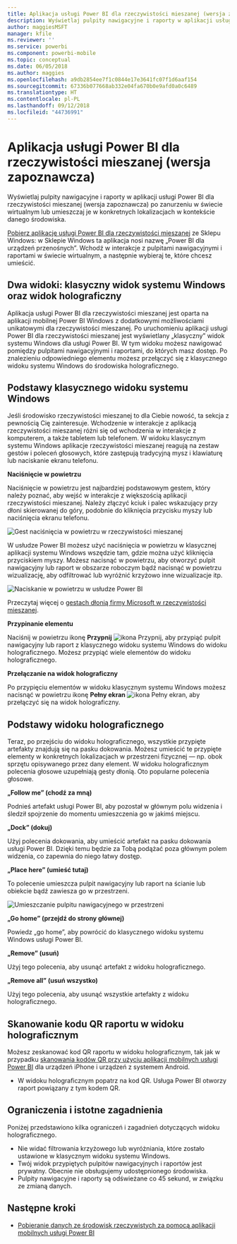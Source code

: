 ```yaml
---
title: Aplikacja usługi Power BI dla rzeczywistości mieszanej (wersja zapoznawcza)
description: Wyświetlaj pulpity nawigacyjne i raporty w aplikacji usługi Power BI dla rzeczywistości mieszanej (wersja zapoznawcza) — po zanurzeniu w świecie wirtualnym lub w kontekście swojego środowiska.
author: maggiesMSFT
manager: kfile
ms.reviewer: ''
ms.service: powerbi
ms.component: powerbi-mobile
ms.topic: conceptual
ms.date: 06/05/2018
ms.author: maggies
ms.openlocfilehash: a9db2854ee7f1c0844e17e3641fc07f1d6aaf154
ms.sourcegitcommit: 67336b077668ab332e04fa670b0e9afd0a0c6489
ms.translationtype: HT
ms.contentlocale: pl-PL
ms.lasthandoff: 09/12/2018
ms.locfileid: "44736991"
---
```

# <a name="power-bi-for-mixed-reality-app-preview"></a>Aplikacja usługi Power BI dla rzeczywistości mieszanej (wersja zapoznawcza)
Wyświetlaj pulpity nawigacyjne i raporty w aplikacji usługi Power BI dla rzeczywistości mieszanej (wersja zapoznawcza) po zanurzeniu w świecie wirtualnym lub umieszczaj je w konkretnych lokalizacjach w kontekście danego środowiska. 

[Pobierz aplikację usługi Power BI dla rzeczywistości mieszanej](https://www.microsoft.com/p/power-bi-mobile/9nblgggzlxn1?activetab=pivot%3aoverviewtab) ze Sklepu Windows: w Sklepie Windows ta aplikacja nosi nazwę „Power BI dla urządzeń przenośnych”. Wchodź w interakcje z pulpitami nawigacyjnymi i raportami w świecie wirtualnym, a następnie wybieraj te, które chcesz umieścić. 

## <a name="two-views-windows-classic-and-holographic"></a>Dwa widoki: klasyczny widok systemu Windows oraz widok holograficzny

Aplikacja usługi Power BI dla rzeczywistości mieszanej jest oparta na aplikacji mobilnej Power BI Windows z dodatkowymi możliwościami unikatowymi dla rzeczywistości mieszanej. Po uruchomieniu aplikacji usługi Power BI dla rzeczywistości mieszanej jest wyświetlany „klasyczny” widok systemu Windows dla usługi Power BI. W tym widoku możesz nawigować pomiędzy pulpitami nawigacyjnymi i raportami, do których masz dostęp. Po znalezieniu odpowiedniego elementu możesz przełączyć się z klasycznego widoku systemu Windows do środowiska holograficznego. 


## <a name="windows-classic-view-basics"></a>Podstawy klasycznego widoku systemu Windows

Jeśli środowisko rzeczywistości mieszanej to dla Ciebie nowość, ta sekcja z pewnością Cię zainteresuje. Wchodzenie w interakcje z aplikacją rzeczywistości mieszanej różni się od wchodzenia w interakcje z komputerem, a także tabletem lub telefonem. W widoku klasycznym systemu Windows aplikacje rzeczywistości mieszanej reagują na zestaw gestów i poleceń głosowych, które zastępują tradycyjną mysz i klawiaturę lub naciskanie ekranu telefonu. 

**Naciśnięcie w powietrzu**

Naciśnięcie w powietrzu jest najbardziej podstawowym gestem, który należy poznać, aby wejść w interakcje z większością aplikacji rzeczywistości mieszanej. Należy złączyć kciuk i palec wskazujący przy dłoni skierowanej do góry, podobnie do kliknięcia przycisku myszy lub naciśnięcia ekranu telefonu.  

![Gest naciśnięcia w powietrzu w rzeczywistości mieszanej](./media/mobile-mixed-reality-app/power-bi-hololens-airtap.png)

W usłudze Power BI możesz użyć naciśnięcia w powietrzu w klasycznej aplikacji systemu Windows wszędzie tam, gdzie można użyć kliknięcia przyciskiem myszy. Możesz nacisnąć w powietrzu, aby otworzyć pulpit nawigacyjny lub raport w obszarze roboczym bądź nacisnąć w powietrzu wizualizację, aby odfiltrować lub wyróżnić krzyżowo inne wizualizacje itp.

![Naciskanie w powietrzu w usłudze Power BI](./media/mobile-mixed-reality-app/power-bi-hololens-airtap-hand.png) 

Przeczytaj więcej o [gestach dłonią firmy Microsoft w rzeczywistości mieszanej](https://developer.microsoft.com/windows/mixed-reality/gestures).

**Przypinanie elementu** 

Naciśnij w powietrzu ikonę **Przypnij** ![ikona Przypnij](./media/mobile-mixed-reality-app/power-bi-hololens-pin.png), aby przypiąć pulpit nawigacyjny lub raport z klasycznego widoku systemu Windows do widoku holograficznego. Możesz przypiąć wiele elementów do widoku holograficznego. 

**Przełączanie na widok holograficzny**

Po przypięciu elementów w widoku klasycznym systemu Windows możesz nacisnąć w powietrzu ikonę **Pełny ekran** ![ikona Pełny ekran](./media/mobile-mixed-reality-app/power-bi-hololens-fullscreen.png), aby przełączyć się na widok holograficzny. 


## <a name="holographic-view-basics"></a>Podstawy widoku holograficznego

Teraz, po przejściu do widoku holograficznego, wszystkie przypięte artefakty znajdują się na pasku dokowania. Możesz umieścić te przypięte elementy w konkretnych lokalizacjach w przestrzeni fizycznej — np. obok sprzętu opisywanego przez dany element. W widoku holograficznym polecenia głosowe uzupełniają gesty dłonią. Oto popularne polecenia głosowe.

**„Follow me” (chodź za mną)** 

Podnieś artefakt usługi Power BI, aby pozostał w głównym polu widzenia i śledził spojrzenie do momentu umieszczenia go w jakimś miejscu.

**„Dock” (dokuj)** 

Użyj polecenia dokowania, aby umieścić artefakt na pasku dokowania usługi Power BI. Dzięki temu będzie za Tobą podążać poza głównym polem widzenia, co zapewnia do niego łatwy dostęp.

**„Place here” (umieść tutaj)**

To polecenie umieszcza pulpit nawigacyjny lub raport na ścianie lub obiekcie bądź zawiesza go w przestrzeni.

![Umieszczanie pulpitu nawigacyjnego w przestrzeni](./media/mobile-mixed-reality-app/power-bi-hololens-place-visuals.png)

**„Go home” (przejdź do strony głównej)**

Powiedz „go home”, aby powrócić do klasycznego widoku systemu Windows usługi Power BI. 

**„Remove” (usuń)**

Użyj tego polecenia, aby usunąć artefakt z widoku holograficznego.

**„Remove all” (usuń wszystko)** 

Użyj tego polecenia, aby usunąć wszystkie artefakty z widoku holograficznego.


## <a name="scan-a-report-qr-code-in-holographic-view"></a>Skanowanie kodu QR raportu w widoku holograficznym

Możesz zeskanować kod QR raportu w widoku holograficznym, tak jak w przypadku [skanowania kodów QR przy użyciu aplikacji mobilnych usługi Power BI](mobile-apps-qr-code.md) dla urządzeń iPhone i urządzeń z systemem Android.

- W widoku holograficznym popatrz na kod QR. Usługa Power BI otworzy raport powiązany z tym kodem QR.

## <a name="limitations-and-considerations"></a>Ograniczenia i istotne zagadnienia

Poniżej przedstawiono kilka ograniczeń i zagadnień dotyczących widoku holograficznego.

- Nie widać filtrowania krzyżowego lub wyróżniania, które zostało ustawione w klasycznym widoku systemu Windows.
- Twój widok przypiętych pulpitów nawigacyjnych i raportów jest prywatny. Obecnie nie obsługujemy udostępnionego środowiska.
- Pulpity nawigacyjne i raporty są odświeżane co 45 sekund, w związku ze zmianą danych.


## <a name="next-steps"></a>Następne kroki

- [Pobieranie danych ze środowisk rzeczywistych za pomocą aplikacji mobilnych usługi Power BI](mobile-apps-data-in-real-world-context.md)

 



